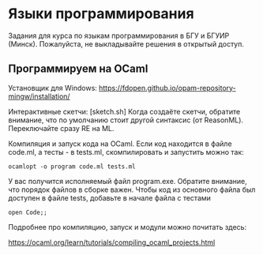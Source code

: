 # Языки программирования

Задания для курса по языкам программирования в БГУ и БГУИР (Минск).
Пожалуйста, не выкладывайте решения в открытый доступ.

## Программируем на OCaml

Установщик для Windows: https://fdopen.github.io/opam-repository-mingw/installation/

Интерактивные скетчи: [sketch.sh]
Когда создаёте скетчи, обратите внимание, что по умолчанию стоит другой синтаксис (от ReasonML). Переключайте сразу RE на ML.

Компиляция и запуск кода на OCaml.
Если код находится в файле code.ml, а тесты - в tests.ml, скомпилировать и запустить можно так:

```
ocamlopt -o program code.ml tests.ml
```

У вас получится исполняемый файл program.exe. Обратите внимание, что порядок файлов в сборке важен. Чтобы код из основного файла был доступен в файле tests, добавьте в начале файла с тестами

```
open Code;;
```

 Подробнее про компиляцию, запуск и модули можно почитать здесь:

https://ocaml.org/learn/tutorials/compiling_ocaml_projects.html
